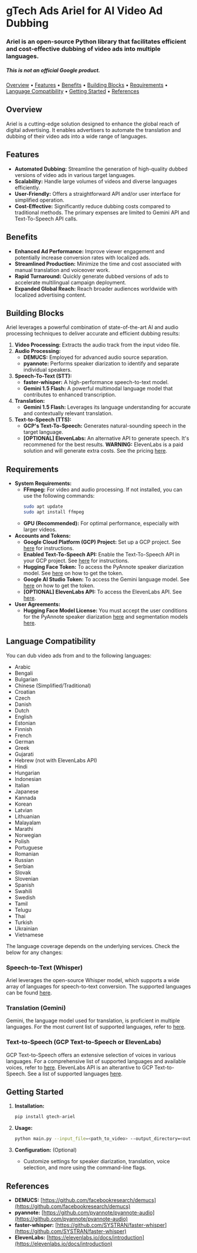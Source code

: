 # gTech Ads Ariel for AI Video Ad Dubbing

### Ariel is an open-source Python library that facilitates efficient and cost-effective dubbing of video ads into multiple languages.

##### _This is not an official Google product._

[Overview](#overview) •
[Features](#features) •
[Benefits](#benefits) •
[Building Blocks](#building-blocks) •
[Requirements](#requirements) •
[Language Compatibility](#language-compatibility) •
[Getting Started](#getting-started) •
[References](#references)

## Overview

Ariel is a cutting-edge solution designed to enhance the global reach of digital advertising. It enables advertisers to automate the translation and dubbing of their video ads into a wide range of languages.

## Features

*   **Automated Dubbing:** Streamline the generation of high-quality dubbed versions of video ads in various target languages.
*   **Scalability:** Handle large volumes of videos and diverse languages efficiently.
*   **User-Friendly:** Offers a straightforward API and/or user interface for simplified operation.
*   **Cost-Effective:** Significantly reduce dubbing costs compared to traditional methods. The primary expenses are limited to Gemini API and Text-To-Speech API calls.

## Benefits

*   **Enhanced Ad Performance:** Improve viewer engagement and potentially increase conversion rates with localized ads.
*   **Streamlined Production:** Minimize the time and cost associated with manual translation and voiceover work.
*   **Rapid Turnaround:** Quickly generate dubbed versions of ads to accelerate multilingual campaign deployment.
*   **Expanded Global Reach:** Reach broader audiences worldwide with localized advertising content.

## Building Blocks

Ariel leverages a powerful combination of state-of-the-art AI and audio processing techniques to deliver accurate and efficient dubbing results:

1.  **Video Processing:** Extracts the audio track from the input video file.
2.  **Audio Processing:**
    *   **DEMUCS:** Employed for advanced audio source separation.
    *   **pyannote:** Performs speaker diarization to identify and separate individual speakers.
3.  **Speech-To-Text (STT):**
    *   **faster-whisper:** A high-performance speech-to-text model.
    *   **Gemini 1.5 Flash:** A powerful multimodal language model that contributes to enhanced transcription.
4.  **Translation:**
    *   **Gemini 1.5 Flash:** Leverages its language understanding for accurate and contextually relevant translation.
5.  **Text-to-Speech (TTS):**
    *   **GCP's Text-To-Speech:** Generates natural-sounding speech in the target language.
    *   **[OPTIONAL] ElevenLabs:** An alternative API to generate speech. It's recommened for the best results. **WARNING:** ElevenLabs is a paid solution and will generate extra costs. See the pricing [here](https://elevenlabs.io/pricing).

## Requirements

*   **System Requirements:**
    *   **FFmpeg:** For video and audio processing. If not installed, you can use the following commands:
        ```bash
        sudo apt update
        sudo apt install ffmpeg
        ```
    *   **GPU (Recommended):** For optimal performance, especially with larger videos.
*   **Accounts and Tokens:**
    *   **Google Cloud Platform (GCP) Project:** Set up a GCP project. See [here](https://cloud.google.com/resource-manager/docs/creating-managing-projects) for instructions.
    *   **Enabled Text-To-Speech API:** Enable the Text-To-Speech API in your GCP project. See [here](https://cloud.google.com/text-to-speech/docs/before-you-begin) for instructions.
    *   **Hugging Face Token:** To access the PyAnnote speaker diarization model. See [here](https://huggingface.co/docs/hub/en/security-tokens) on how to get the token.
    *   **Google AI Studio Token:** To access the Gemini language model. See [here](https://ai.google.dev/gemini-api/docs) on how to get the token.
    *   **[OPTIONAL] ElevenLabs API:** To access the ElevenLabs API. See [here](https://help.elevenlabs.io/hc/en-us/articles/14599447207697-How-to-authorize-yourself-using-your-xi-api-key).
*   **User Agreements:**
    *   **Hugging Face Model License:** You must accept the user conditions for the PyAnnote speaker diarization [here](https://huggingface.co/pyannote/speaker-diarization-3.1) and segmentation models [here](https://huggingface.co/pyannote/segmentation-3.0).

## Language Compatibility

You can dub video ads from and to the following languages:

*   Arabic
*   Bengali
*   Bulgarian
*   Chinese (Simplified/Traditional)
*   Croatian
*   Czech
*   Danish
*   Dutch
*   English
*   Estonian
*   Finnish
*   French
*   German
*   Greek
*   Gujarati
*   Hebrew (not with ElevenLabs API)
*   Hindi
*   Hungarian
*   Indonesian
*   Italian
*   Japanese
*   Kannada
*   Korean
*   Latvian
*   Lithuanian
*   Malayalam
*   Marathi
*   Norwegian
*   Polish
*   Portuguese
*   Romanian
*   Russian
*   Serbian
*   Slovak
*   Slovenian
*   Spanish
*   Swahili
*   Swedish
*   Tamil
*   Telugu
*   Thai
*   Turkish
*   Ukrainian
*   Vietnamese

The language coverage depends on the underlying services. Check the below for any changes:

### Speech-to-Text (Whisper)

Ariel leverages the open-source Whisper model, which supports a wide array of languages for speech-to-text conversion. The supported languages can be found [here](https://github.com/openai/whisper).


### Translation (Gemini)

Gemini, the language model used for translation, is proficient in multiple languages. For the most current list of supported languages, refer to [here](https://cloud.google.com/gemini/docs/codeassist/supported-languages).

### Text-to-Speech (GCP Text-to-Speech or ElevenLabs)

GCP Text-to-Speech offers an extensive selection of voices in various languages. For a comprehensive list of supported languages and available voices, refer to [here](https://cloud.google.com/text-to-speech/docs/voices).
ElevenLabs API is an alterantive to GCP Text-to-Speech. See a list of supported languages [here](https://elevenlabs.io/docs/api-reference/text-to-speech#supported-languages).


## Getting Started

1.  **Installation:**

    ```bash
    pip install gtech-ariel
    ```

2.  **Usage:**

    ```bash
    python main.py --input_file=<path_to_video> --output_directory=<output_dir> --advertiser_name=<name> --original_language=<lang_code> --target_language=<lang_code> [--number_of_speakers=<num>] [--diarization_instructions=<instructions>] [--translation_instructions=<instructions>] [--merge_utterances=<True/False>] [--minimum_merge_threshold=<seconds>] [--preferred_voices=<voice1>,<voice2>] [--clean_up=<True/False>] [--pyannote_model=<model_name>] [--diarization_system_instructions=<instructions>] [--translation_system_instructions=<instructions>] [--hugging_face_token=<token>] [--gemini_token=<token>] [--model_name=<model_name>] [--temperature=<value>] [--top_p=<value>] [--top_k=<value>] [--max_output_tokens=<value>] [--elevenlabs_token=<token>] [--use_elevenlabs=<value>]
    ```

3.  **Configuration:** (Optional)
    *   Customize settings for speaker diarization, translation, voice selection, and more using the command-line flags.

## References

*   **DEMUCS:** [https://github.com/facebookresearch/demucs](https://github.com/facebookresearch/demucs)
*   **pyannote:** [https://github.com/pyannote/pyannote-audio](https://github.com/pyannote/pyannote-audio)
*   **faster-whisper:** [https://github.com/SYSTRAN/faster-whisper](https://github.com/SYSTRAN/faster-whisper)
*   **ElevenLabs:** [https://elevenlabs.io/docs/introduction](https://elevenlabs.io/docs/introduction)
